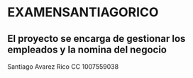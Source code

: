 # EXAMENSANTIAGORICO

## El proyecto se encarga de gestionar los empleados y la nomina del negocio

Santiago Avarez Rico
CC 1007559038
